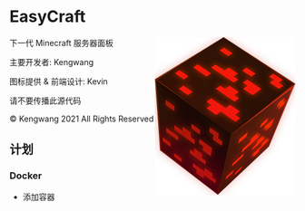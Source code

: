 # EasyCraft
<img style="float: right" src="/logo/logo.png"/>
下一代 Minecraft 服务器面板

主要开发者: Kengwang

图标提供 & 前端设计: Kevin

请不要传播此源代码

© Kengwang 2021 All Rights Reserved



## 计划

### Docker

* 添加容器



